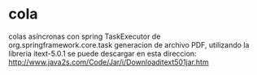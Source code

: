 # cola
colas asíncronas con spring TaskExecutor de org.springframework.core.task 
generacion de  archivo PDF, utilizando la libreria itext-5.0.1
se puede descargar en esta direccion: http://www.java2s.com/Code/Jar/i/Downloaditext501jar.htm
